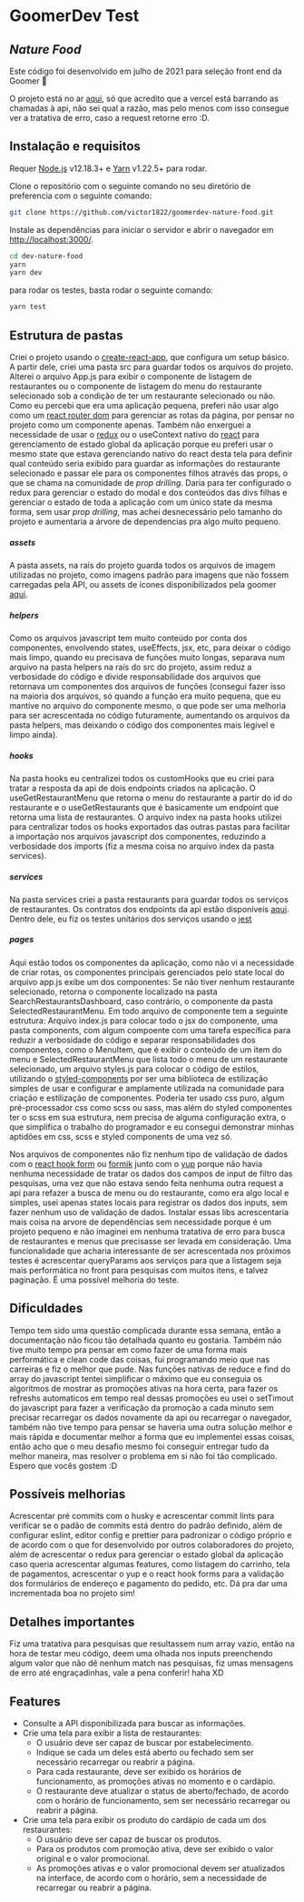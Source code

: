 # GoomerDev Test
## _Nature Food_

Este código foi desenvolvido em julho de 2021 para seleção front end da Goomer 🚀

O projeto está no ar [aqui](https://goomerdev-nature-food.vercel.app/), só que acredito que a vercel está barrando as chamadas à api, não sei qual a razão, mas pelo menos com isso consegue ver a tratativa de erro, caso a request retorne erro :D.

## Instalação e requisitos

Requer [Node.js](https://nodejs.org/) v12.18.3+ e [Yarn](https://classic.yarnpkg.com/en/docs/) v1.22.5+ para rodar.

Clone o repositório com o seguinte comando no seu diretório de preferencia com o seguinte comando: 

```sh
git clone https://github.com/victor1822/goomerdev-nature-food.git
```

Instale as dependências para iniciar o servidor e abrir o navegador em  [http://localhost:3000/](http://localhost:3000/).

```sh
cd dev-nature-food
yarn
yarn dev
```

para rodar os testes, basta rodar o seguinte comando:

````sh
yarn test
````

## Estrutura de pastas

Criei o projeto usando o [create-react-app](https://pt-br.reactjs.org/docs/create-a-new-react-app.html), que configura um setup básico. A partir dele, criei uma pasta src para guardar todos os arquivos do projeto. Alterei o arquivo App.js para exibir o componente de listagem de restaurantes ou o componente de listagem do menu do restaurante selecionado sob a condição de ter um restaurante selecionado ou não. Como eu percebi que era uma aplicação pequena, preferi não usar algo como um [react router dom](https://reactrouter.com/web/guides/quick-start) para gerenciar as rotas da página, por pensar no projeto como um componente apenas. Também não enxerguei a necessidade de usar o [redux](https://redux.js.org/) ou o useContext nativo do [react](https://pt-br.reactjs.org/docs/getting-started.html) para gerenciamento de estado global da aplicação porque eu preferi usar o mesmo state que estava gerenciando nativo do react desta tela para definir qual conteúdo seria exibido para guardar as informações do restaurante selecionado e passar ele para os componentes filhos através das props, o que se chama na comunidade de _prop drilling_. Daria para ter configurado o redux para gerenciar o estado do modal e dos conteúdos das divs filhas e gerenciar o estado de toda a aplicação com um único state da mesma forma, sem usar _prop drilling_, mas achei desnecessário pelo tamanho do projeto e aumentaria a árvore de dependencias pra algo muito pequeno. 

##### assets

A pasta assets, na raís do projeto guarda todos os arquivos de imagem utilizadas no projeto, como imagens padrão para imagens que não fossem carregadas pela API, ou assets de ícones disponibilizados pela goomer [aqui](https://xd.adobe.com/spec/f6e71782-ebba-4573-6f7a-005a1a6d391f-80d6/grid).

##### helpers

Como os arquivos javascript tem muito conteúdo por conta dos componentes, envolvendo states, useEffects, jsx, etc, para deixar o código mais limpo, quando eu precisava de funções muito longas, separava num arquivo na pasta helpers na raís do src do projeto, assim reduz a verbosidade do código e divide responsabilidade dos arquivos que retornava um componentes dos arquivos de funções (consegui fazer isso na maioria dos arquivos, só quando a função era muito pequena, que eu mantive no arquivo do componente mesmo, o que pode ser uma melhoria para ser acrescentada no código futuramente, aumentando os arquivos da pasta helpers, mas deixando o código dos componentes mais legível e limpo ainda).

##### hooks

Na pasta hooks eu centralizei todos os customHooks que eu criei para tratar a resposta da api de dois endpoints criados na aplicação. O useGetRestaurantMenu que retorna o menu do restaurante a partir do id do restaurante e o useGetRestaurants que é basicamente um endpoint que retorna uma lista de restaurantes. O arquivo index na pasta hooks utilizei para centralizar todos os hooks exportados das outras pastas para facilitar a importação nos arquivos javascript dos componentes, reduzindo a verbosidade dos imports (fiz a mesma coisa no arquivo index da pasta services).

##### services

Na pasta services criei a pasta restaurants para guardar todos os serviços de restaurantes. Os contratos dos endpoints da api estão disponíveis [aqui](https://github.com/goomerdev/job-dev-frontend-interview). Dentro dele, eu fiz os testes unitários dos serviços usando o [jest](https://jestjs.io/pt-BR/)

##### pages

Aqui estão todos os componentes da  aplicação, como não vi a necessidade de criar rotas, os componentes principais gerenciados pelo state local do arquivo app.js exibe um dos componentes: Se não tiver nenhum restaurante selecionado, retorna o componente localizado na pasta SearchRestaurantsDashboard, caso contrário, o componente da pasta SelectedRestaurantMenu. Em todo arquivo de componente tem a seguinte estrutura: Arquivo index.js para colocar todo o jsx do componente, uma pasta components, com algum compoente com uma tarefa específica para reduzir a verbosidade do código e separar responsabilidades dos componentes, como o MenuItem, que é exibir o conteúdo de um item do menu e SelectedRestaurantMenu que lista todo o menu de um restaurante selecionado, um arquivo styles.js para colocar o código de estilos, utilizando o [styled-components](https://styled-components.com/docs/basics) por ser uma biblioteca de estilização simples de usar e configurar e amplamente utilizada na comunidade para criação e estilização de componentes. Poderia ter usado css puro, algum pré-processador css como scss ou sass, mas além do styled componentes ter o scss em sua estrutura, nem precisa de alguma configuração extra, o que simplifica o trabalho do programador e eu consegui demonstrar minhas aptidões em css, scss e styled components de uma vez só.

Nos arquivos de componentes não fiz nenhum tipo de validação de dados com o [react hook form](https://react-hook-form.com/) ou [formik](https://formik.org/docs/overview) junto com o [yup](https://www.npmjs.com/package/yup) porque não havia nenhuma necessidade de tratar os dados dos campos de input de filtro das pesquisas, uma vez que não estava sendo feita nenhuma outra request a api para refazer a busca de menu ou do restaurante, como era algo local e simples, usei apenas states locais para registrar os dados dos inputs, sem fazer nenhum uso de validação de dados. Instalar essas libs acrescentaria mais coisa na arvore de dependências sem necessidade porque é um projeto pequeno e não imaginei em nenhuma tratativa de erro para busca de restaurantes e menus que precisasse ser levada em consideração. 
Uma funcionalidade que acharia interessante de ser acrescentada nos próximos testes é acrescentar queryParams aos serviços para que a listagem seja mais performática no front para pesquisas com muitos itens, e talvez paginação. É uma possível melhoria do teste.

## Dificuldades

Tempo tem sido uma questão complicada durante essa semana, então a documentação não ficou tão detalhada quanto eu gostaria. Também não tive muito tempo pra pensar em como fazer de uma forma mais performática e clean code das coisas, fui programando meio que nas carreiras e fiz o melhor que pude. Nas funções nativas de reduce e find do array do javascript tentei simplificar o máximo que eu conseguia os algoritmos de mostrar as promoções ativas na hora certa, para fazer os refreshs automaticos em tempo real dessas promoções eu usei o setTimout do javascript para fazer a verificação da promoção a cada minuto sem precisar recarregar os dados novamente da api ou recarregar o navegador, também não tive tempo para pensar se haveria uma outra solução melhor e mais rápida e documentar melhor a forma que eu implementei essas coisas, então acho que o meu desafio mesmo foi conseguir entregar tudo da melhor maneira, mas resolver o problema em si não foi tão complicado. Espero que vocês gostem :D 

## Possíveis melhorias

Acrescentar pré commits com o husky e acrescentar commit lints para verificar se o padão de commits está dentro do padrão definido, além de configurar eslint, editor config e prettier para padronizar o código próprio e de acordo com o que for desenvolvido por outros colaboradores do projeto, além de acrescentar o redux para gerenciar o estado global da aplicação caso queria acrescentar algumas features, como listagem do carrinho, tela de pagamentos, acrescentar o yup e o react hook forms para a validação dos formulários de endereço e pagamento do pedido, etc. Dá pra dar uma incrementada boa no projeto sim!

## Detalhes importantes

Fiz uma tratativa para pesquisas que resultassem num array vazio, então na hora de testar meu código, deem uma olhada nos inputs preenchendo algum valor que não dê nenhum match nas pesquisas, fiz umas mensagens de erro até engraçadinhas, vale a pena conferir! haha XD

## Features


- Consulte a API disponibilizada para buscar as informações.
- Crie uma tela para exibir a lista de restaurantes:
    - O usuário deve ser capaz de buscar por estabelecimento.
    - Indique se cada um deles está aberto ou fechado sem ser necessário recarregar ou reabrir a página.
    - Para cada restaurante, deve ser exibido os horários de funcionamento, as promoções ativas no momento e o cardápio.
    - O restaurante deve atualizar o status de aberto/fechado, de acordo com o horário de funcionamento, sem ser necessário recarregar ou reabrir a página.
- Crie uma tela para exibir os produto do cardápio de cada um dos restaurantes:
    - O usuário deve ser capaz de buscar os produtos. 
    - Para os produtos com promoção ativa, deve ser exibido o valor original e o valor promocional.
    - As promoções ativas e o valor promocional devem ser atualizados na interface, de acordo com o horário, sem a necessidade de recarregar ou reabrir a página.
